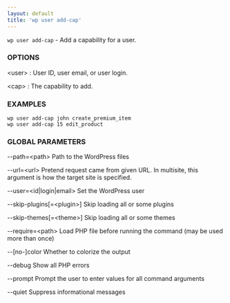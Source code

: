```yaml
---
layout: default
title: 'wp user add-cap'
---
```


`wp user add-cap` - Add a capability for a user.

### OPTIONS

&lt;user&gt;
: User ID, user email, or user login.

&lt;cap&gt;
: The capability to add.

### EXAMPLES

    wp user add-cap john create_premium_item
    wp user add-cap 15 edit_product

### GLOBAL PARAMETERS

  \--path=&lt;path&gt;
      Path to the WordPress files

  \--url=&lt;url&gt;
      Pretend request came from given URL. In multisite, this argument is how the target site is specified.

  \--user=&lt;id|login|email&gt;
      Set the WordPress user

  \--skip-plugins[=&lt;plugin&gt;]
      Skip loading all or some plugins

  \--skip-themes[=&lt;theme&gt;]
      Skip loading all or some themes

  \--require=&lt;path&gt;
      Load PHP file before running the command (may be used more than once)

  \--[no-]color
      Whether to colorize the output

  \--debug
      Show all PHP errors

  \--prompt
      Prompt the user to enter values for all command arguments

  \--quiet
      Suppress informational messages



